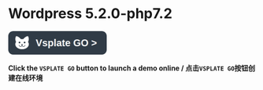 # Wordpress 5.2.0-php7.2

<a href="https://www.vsplate.com/?docker-compose=https://github.com/vsplate/dcenvs/wordpress/5.2.0-php7.2"><img alt="VSPLATE GO" src="https://raw.githubusercontent.com/vsplate/images/master/vsgo_btn.png" width="200px"></a>

**Click the `VSPLATE GO` button to launch a demo online / 点击`VSPLATE GO`按钮创建在线环境**